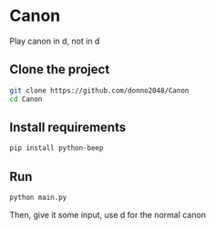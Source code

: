 # Canon

Play canon in d, not in d

## Clone the project

```sh
git clone https://github.com/donno2048/Canon
cd Canon
```

## Install requirements

```sh
pip install python-beep
```

## Run

```sh
python main.py
```

Then, give it some input, use d for the normal canon
